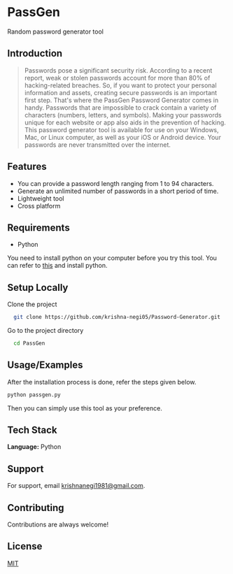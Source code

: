 # PassGen
Random password generator tool

## Introduction

> Passwords pose a significant security risk. According to a recent report, weak or stolen passwords account for more than 80% of hacking-related breaches. So, if you want to protect your personal information and assets, creating secure passwords is an important first step. That's where the PassGen Password Generator comes in handy. Passwords that are impossible to crack contain a variety of characters (numbers, letters, and symbols). Making your passwords unique for each website or app also aids in the prevention of hacking. This password generator tool is available for use on your Windows, Mac, or Linux computer, as well as your iOS or Android device. Your passwords are never transmitted over the internet.

## Features

- You can provide a password length ranging from 1 to 94 characters.
- Generate an unlimited number of passwords in a short period of time.
- Lightweight tool
- Cross platform

## Requirements

* Python

You need to install python on your computer before you try this tool. You can refer to [this](https://www.python.org/downloads/) and install python.

## Setup Locally

Clone the project

```bash
  git clone https://github.com/krishna-negi05/Password-Generator.git
```

Go to the project directory

```bash
  cd PassGen
```

## Usage/Examples

After the installation process is done, refer the steps given below.

```bash
python passgen.py
```

Then you can simply use this tool as your preference.

## Tech Stack

**Language:** Python

## Support

For support, email krishnanegi1981@gmail.com.

## Contributing

Contributions are always welcome!

## License

[MIT](https://github.com/krishna-negi05/Password-Generator/blob/main/LICENSE)
